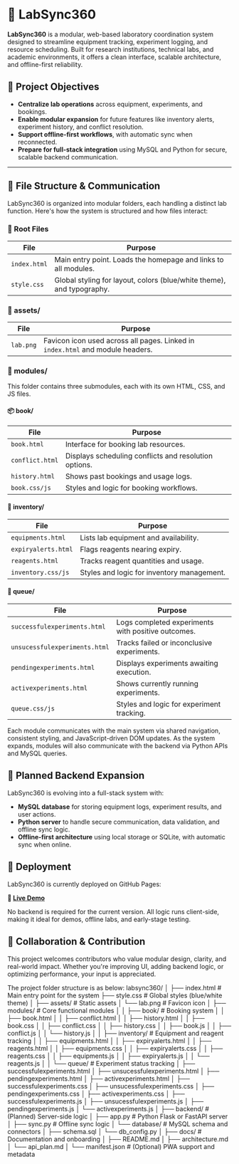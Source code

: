 
# 🧪 LabSync360

**LabSync360** is a modular, web-based laboratory coordination system designed to streamline equipment tracking, experiment logging, and resource scheduling. Built for research institutions, technical labs, and academic environments, it offers a clean interface, scalable architecture, and offline-first reliability.



## 🎯 Project Objectives

- **Centralize lab operations** across equipment, experiments, and bookings.
- **Enable modular expansion** for future features like inventory alerts, experiment history, and conflict resolution.
- **Support offline-first workflows**, with automatic sync when reconnected.
- **Prepare for full-stack integration** using MySQL and Python for secure, scalable backend communication.

---

## 🧩 File Structure & Communication

LabSync360 is organized into modular folders, each handling a distinct lab function. Here's how the system is structured and how files interact:

### 📁 Root Files
| File              | Purpose |
|------------------|---------|
| `index.html`      | Main entry point. Loads the homepage and links to all modules. |
| `style.css`       | Global styling for layout, colors (blue/white theme), and typography. |

### 📁 assets/
| File              | Purpose |
|------------------|---------|
| `lab.png`         | Favicon icon used across all pages. Linked in `index.html` and module headers. |

### 📁 modules/
This folder contains three submodules, each with its own HTML, CSS, and JS files.

#### 📦 book/
| File               | Purpose |
|-------------------|---------|
| `book.html`        | Interface for booking lab resources. |
| `conflict.html`    | Displays scheduling conflicts and resolution options. |
| `history.html`     | Shows past bookings and usage logs. |
| `book.css/js`      | Styles and logic for booking workflows. |

#### 🧪 inventory/
| File               | Purpose |
|-------------------|---------|
| `equipments.html`  | Lists lab equipment and availability. |
| `expiryalerts.html`| Flags reagents nearing expiry. |
| `reagents.html`    | Tracks reagent quantities and usage. |
| `inventory.css/js` | Styles and logic for inventory management. |

#### 🔬 queue/
| File                        | Purpose |
|----------------------------|---------|
| `successfulexperiments.html`   | Logs completed experiments with positive outcomes. |
| `unsucessfulexperiments.html`  | Tracks failed or inconclusive experiments. |
| `pendingexperiments.html`      | Displays experiments awaiting execution. |
| `activexperiments.html`        | Shows currently running experiments. |
| `queue.css/js`                 | Styles and logic for experiment tracking. |

Each module communicates with the main system via shared navigation, consistent styling, and JavaScript-driven DOM updates. As the system expands, modules will also communicate with the backend via Python APIs and MySQL queries.



## 🔧 Planned Backend Expansion

LabSync360 is evolving into a full-stack system with:

- **MySQL database** for storing equipment logs, experiment results, and user actions.
- **Python server** to handle secure communication, data validation, and offline sync logic.
- **Offline-first architecture** using local storage or SQLite, with automatic sync when online.



## 🚀 Deployment

LabSync360 is currently deployed on GitHub Pages:

**🔗 [Live Demo](https://simon-cloud-tech.github.io/labsync360/)**

No backend is required for the current version. All logic runs client-side, making it ideal for demos, offline labs, and early-stage testing.



## 🤝 Collaboration & Contribution

This project welcomes contributors who value modular design, clarity, and real-world impact. Whether you're improving UI, adding backend logic, or optimizing performance, your input is appreciated.

The project folder structure is as below:
labsync360/
│
├── index.html                 # Main entry point for the system
├── style.css                  # Global styles (blue/white theme)
│
├── assets/                    # Static assets
│   └── lab.png                # Favicon icon
│
├── modules/                   # Core functional modules
│
│   ├── book/                  # Booking system
│   │   ├── book.html
│   │   ├── conflict.html
│   │   ├── history.html
│   │   ├── book.css
│   │   ├── conflict.css
│   │   ├── history.css
│   │   ├── book.js
│   │   ├── conflict.js
│   │   └── history.js
│
│   ├── inventory/             # Equipment and reagent tracking
│   │   ├── equipments.html
│   │   ├── expiryalerts.html
│   │   ├── reagents.html
│   │   ├── equipments.css
│   │   ├── expiryalerts.css
│   │   ├── reagents.css
│   │   ├── equipments.js
│   │   ├── expiryalerts.js
│   │   └── reagents.js
│
│   └── queue/                 # Experiment status tracking
│       ├── successfulexperiments.html
│       ├── unsucessfulexperiments.html
│       ├── pendingexperiments.html
│       ├── activexperiments.html
│       ├── successfulexperiments.css
│       ├── unsucessfulexperiments.css
│       ├── pendingexperiments.css
│       ├── activexperiments.css
│       ├── successfulexperiments.js
│       ├── unsucessfulexperiments.js
│       ├── pendingexperiments.js
│       └── activexperiments.js
│
├── backend/                   # (Planned) Server-side logic
│   ├── app.py                 # Python Flask or FastAPI server
│   ├── sync.py                # Offline sync logic
│   └── database/              # MySQL schema and connectors
│       ├── schema.sql
│       └── db_config.py
│
├── docs/                      # Documentation and onboarding
│   ├── README.md
│   ├── architecture.md
│   └── api_plan.md
│
└── manifest.json              # (Optional) PWA support and metadata
